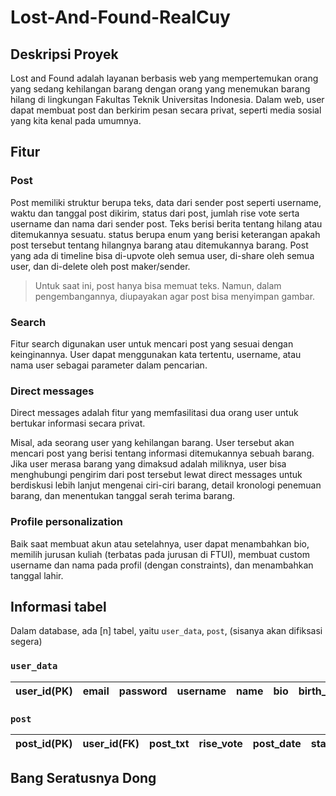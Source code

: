 # Lost-And-Found-RealCuy

## Deskripsi Proyek
Lost and Found adalah layanan berbasis web yang mempertemukan orang yang sedang kehilangan barang dengan orang yang menemukan barang hilang di lingkungan Fakultas Teknik Universitas Indonesia. Dalam web, user dapat membuat post dan berkirim pesan secara privat, seperti media sosial yang kita kenal pada umumnya.

## Fitur
### Post
Post memiliki struktur berupa teks, data dari sender post seperti username, waktu dan tanggal post dikirim, status dari post, jumlah rise vote serta username dan nama dari sender post. Teks berisi berita tentang hilang atau ditemukannya sesuatu. status berupa enum yang berisi keterangan apakah post tersebut tentang hilangnya barang atau ditemukannya barang. Post yang ada di timeline bisa di-upvote oleh semua user, di-share oleh semua user, dan di-delete oleh post maker/sender.

> Untuk saat ini, post hanya bisa memuat teks. Namun, dalam pengembangannya, diupayakan agar post bisa menyimpan gambar.

### Search
Fitur search digunakan user untuk mencari post yang sesuai dengan keinginannya. User dapat menggunakan kata tertentu, username, atau nama user sebagai parameter dalam pencarian.

### Direct messages
Direct messages adalah fitur yang memfasilitasi dua orang user untuk bertukar informasi secara privat.

Misal, ada seorang user yang kehilangan barang. User tersebut akan mencari post yang berisi tentang informasi ditemukannya sebuah barang. Jika user merasa barang yang dimaksud adalah miliknya, user bisa menghubungi pengirim dari post tersebut lewat direct messages untuk berdiskusi lebih lanjut mengenai ciri-ciri barang, detail kronologi penemuan barang, dan menentukan tanggal serah terima barang.

### Profile personalization
Baik saat membuat akun atau setelahnya, user dapat menambahkan bio, memilih jurusan kuliah (terbatas pada jurusan di FTUI), membuat custom username dan nama pada profil (dengan constraints), dan menambahkan tanggal lahir.

## Informasi tabel
Dalam database, ada [n] tabel, yaitu `user_data`, `post`, (sisanya akan difiksasi segera)

### `user_data`
|user_id(PK)|email|password|username|name|bio|birth_date|jurusan_kuliah|
|:---:|:---:|:---:|:---:|:---:|:---:|:---:|:---:|


### `post`
|post_id(PK)|user_id(FK)|post_txt|rise_vote|post_date|status|
|:---:|:---:|:---:|:---:|:---:|:---:|


## Bang Seratusnya Dong
